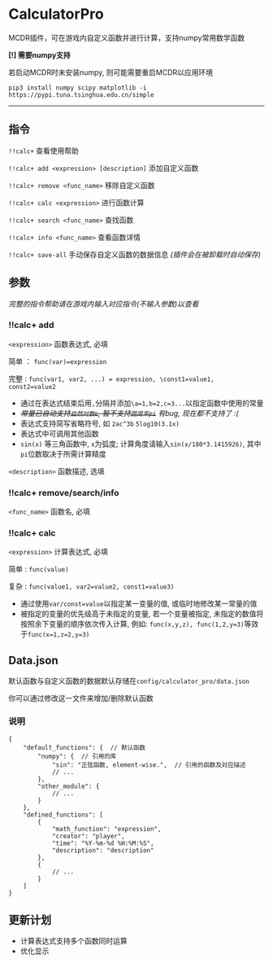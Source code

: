 # CalculatorPro
MCDR插件，可在游戏内自定义函数并进行计算，支持numpy常用数学函数

**[!] 需要numpy支持**

若启动MCDR时未安装numpy, 则可能需要重启MCDR以应用环境

`pip3 install numpy scipy matplotlib -i https://pypi.tuna.tsinghua.edu.cn/simple`

---

## 指令

`!!calc+` 查看使用帮助

`!!calc+ add <expression> [description]` 添加自定义函数

`!!calc+ remove <func_name>` 移除自定义函数

`!!calc+ calc <expression>` 进行函数计算

`!!calc+ search <func_name>` 查找函数

`!!calc+ info <func_name>` 查看函数详情

`!!calc+ save-all` 手动保存自定义函数的数据信息 *(插件会在被卸载时自动保存)*

## 参数

*完整的指令帮助请在游戏内输入对应指令(不输入参数)以查看*

### !!calc+ add

`<expression>` 函数表达式, 必填

简单 ： `func(var)=expression`

完整 :  `func(var1, var2, ...) = expression, \const1=value1, const2=value2`

- 通过在表达式结束后用`,`分隔并添加`\a=1,b=2,c=3...`以指定函数中使用的常量
- *~~常量已自动支持`自然对数e`, 暂不支持`圆周率pi`~~ 有bug, 现在都不支持了 :(*
- 表达式支持简写省略符号, 如 `2ac^3b` `5log10(3.1x)`
- 表达式中可调用其他函数
- `sin(x)` 等三角函数中, `x`为弧度; 计算角度请输入`sin(x/180*3.1415926)`, 其中`pi`位数取决于所需计算精度

`<description>` 函数描述, 选填

### !!calc+ remove/search/info

`<func_name>` 函数名, 必填

### !!calc+ calc

`<expression>` 计算表达式, 必填

简单 :  `func(value)`

复杂 :  `func(value1, var2=value2, const1=value3)`

- 通过使用`var/const=value`以指定某一变量的值, 或临时地修改某一常量的值
- 被指定的变量的优先级高于未指定的变量, 若一个变量被指定, 未指定的数值将按照余下变量的顺序依次传入计算, 例如: `func(x,y,z), func(1,2,y=3)`等效于`func(x=1,z=2,y=3)`

## Data.json

默认函数与自定义函数的数据默认存储在`config/calculator_pro/data.json`

你可以通过修改这一文件来增加/删除默认函数

### 说明

```
{
    "default_functions": {  // 默认函数
        "numpy": {  // 引用的库
            "sin": "正弦函数, element-wise.",  // 引用的函数及对应描述
            // ...
        },
        "other_module": {
            // ...
        }
    },
    "defined_functions": [
        {
            "math_function": "expression",
            "creator": "player",
            "time": "%Y-%m-%d %H:%M:%S",
            "description": "description"
        },
        {
            // ...
        }
    ]
}
```

## 更新计划

- 计算表达式支持多个函数同时运算
- 优化显示
